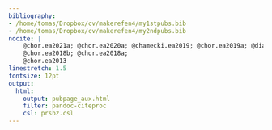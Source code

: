 ```yaml
---
bibliography: 
- /home/tomas/Dropbox/cv/makerefen4/my1stpubs.bib
- /home/tomas/Dropbox/cv/makerefen4/my2ndpubs.bib
nocite: |
    @chor.ea2021a; @chor.ea2020a; @chamecki.ea2019; @chor.ea2019a; @diasjunior.ea2019; 
    @chor.ea2018b; @chor.ea2018a;
    @chor.ea2013
linestretch: 1.5
fontsize: 12pt
output:
  html:
    output: pubpage_aux.html
    filter: pandoc-citeproc
    csl: prsb2.csl
---
```



